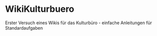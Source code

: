 # WikiKulturbuero
Erster Versuch eines Wikis für das Kulturbüro - einfache Anleitungen für Standardaufgaben
